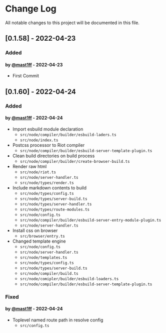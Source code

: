 # Change Log

All notable changes to this project will be documented in this file.

## [0.1.58] - 2022-04-23

### Added
#### by [@mast1ff](https://github.com/mast1ff) - 2022-04-23
- First Commit

## [0.1.60] - 2022-04-24
### Added
#### by [@mast1ff](https://github.com/mast1ff) - 2022-04-24
- Import esbuild module declaration
  - `src/node/compiler/builder/esbuild-laders.ts`
  - `src/node/index.ts`
- Postcss processor to Riot compiler
  - `src/node/compiler/builder/esbuild-server-template-plugin.ts`
- Clean build directories on build process
  - `src/node/compiler/builder/create-browser-build.ts`
- Render raw html
  - `src/node/riot.ts`
  - `src/node/server-handler.ts`
  - `src/node/types/render.ts`
- Include markdown contents to build
  - `src/node/types/config.ts`
  - `src/node/types/server-build.ts`
  - `src/node/types/server-handler.ts`
  - `src/node/types/route-modules.ts`
  - `src/node/config.ts`
  - `src/node/compiler/builder/esbuild-server-entry-module-plugin.ts`
  - `src/node/server-handler.ts`
- Install css on browser
  - `src/browser/entry.ts`
- Changed template engine
  - `src/node/config.ts`
  - `src/node/server-handler.ts`
  - `src/node/templates.ts`
  - `src/node/types/config.ts`
  - `src/node/types/server-build.ts`
  - `src/node/compiler/build.ts`
  - `src/node/comipler/builder/esbuild-loaders.ts`
  - `src/node/compiler/builder/esbuild-server-template-plugin.ts`

### Fixed
#### by [@mast1ff](https://github.com/mast1ff) - 2022-04-24
- Toplevel named route path in resolve config
  - `src/config.ts`